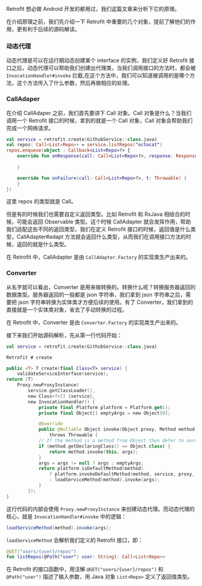 Retrofit 想必做 Android 开发的都用过，我们这篇文章来分析下它的原理。

在介绍原理之前，我们先介绍一下 Retrofit 中重要的几个对象，提前了解他们的作用，更有利于后续的源码解读。

### 动态代理

动态代理是可以在运行期动态创建某个 interface 的实例，我们定义好 Retrofit 接口之后，动态代理可以帮助我们创建出代理类，当我们调用接口的方法时，都会被 `InvocationHandler#invoke` 拦截,在这个方法中，我们可以知道被调用的是哪个方法，这个方法传入了什么参数，然后再做相应的处理。

### CallAdaper

在介绍 CallAdaper 之前，我们首先要讲下 Call 对象。Call 对象是什么？当我们调用一个 Retrofit 接口的时候，拿到的就是一个 Call 对象，Call 对象会帮助我们完成一个网络请求。

```kotlin
val service = retrofit.create(GithubService::class.java)
val repos: Call<List<Repo>> = service.listRepos("octocat")
repos.enqueue(object : Callback<List<Repo>?> {
    override fun onResponse(call: Call<List<Repo>?>, response: Response<List<Repo>?>) {
        
    }

    override fun onFailure(call: Call<List<Repo>?>, t: Throwable) {
    }
})
```

这里 repos 的类型就是 Call。

但是有的时候我们也需要自定义返回类型。比如 Retrofit 和 RxJava 相结合的时候，可能会返回 Observable 类型。这个时候 CallAdapter 就会发挥作用，帮助我们适配这些不同的返回类型，我们在定义 Retrofit 接口的时候，返回值是什么类型，CallAdapter#adapt 方法就会返回什么类型，从而我们在调用接口方法的时候，返回的就是什么类型。

在 Retrofit 中，CallAdapter 是由 `CallAdapter.Factory` 的实现类生产出来的。

### Converter

从名字就可以看出，Converter 是用来做转换的。转换什么呢？转换服务器返回的数据类型。服务器返回的一般都是 json 字符串，我们拿到 json 字符串之后，需要把 json 字符串转换为实体类才方便后续的使用。有了 Converter，我们拿到的直接就是一个实体类对象，省去了手动转换的过程。

在 Retrofit 中，Converter 是由 `Converter.Factory` 的实现类生产出来的。

接下来我们开始源码解析，先从第一行代码开始：

```kotlin
val service = retrofit.create(GithubService::class.java)

Retrofit # create

public <T> T create(final Class<T> service) {
    validateServiceInterface(service);
return (T)
    Proxy.newProxyInstance(
        service.getClassLoader(),
        new Class<?>[] {service},
        new InvocationHandler() {
            private final Platform platform = Platform.get();
            private final Object[] emptyArgs = new Object[0];

            @Override
            public @Nullable Object invoke(Object proxy, Method method, @Nullable Object[] args)
                throws Throwable {
            // If the method is a method from Object then defer to normal invocation.
            if (method.getDeclaringClass() == Object.class) {
                return method.invoke(this, args);
            }
            args = args != null ? args : emptyArgs;
            return platform.isDefaultMethod(method)
                ? platform.invokeDefaultMethod(method, service, proxy, args)
                : loadServiceMethod(method).invoke(args);
            }
        });
}
```

这行代码的内部会使用 `Proxy.newProxyInstance` 来创建动态代理。而动态代理的核心，就是 `InvocationHandler#invoke` 中的逻辑：

```java
loadServiceMethod(method).invoke(args);
```

`loadServiceMethod` 会解析我们定义的 Retrofit 接口，即：

```kotlin
@GET("users/{user}/repos")
fun listRepos(@Path("user") user: String): Call<List<Repo>>
```

在 Retrofit 的接口函数中，用注解 `@GET("users/{user}/repos")` 和 `@Path("user")` 描述了输入参数，用 Java 对象 `List<Repo>` 定义了返回值类型。